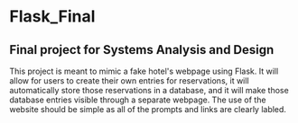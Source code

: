 # Flask_Final
## Final project for Systems Analysis and Design

This project is meant to mimic a fake hotel's webpage using Flask. It will allow for users to create their own entries for reservations, it will automatically store those reservations in a database, and it will make those database entries visible through a separate webpage. The use of the website should be simple as all of the prompts and links are clearly labled.
